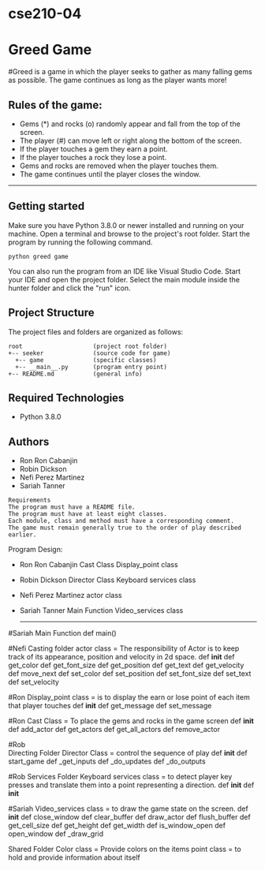 # cse210-04
# Greed Game
#Greed is a game in which the player seeks to gather as many falling gems as possible. The game continues as long as the player wants more!

## Rules of the game:
* Gems (*) and rocks (o) randomly appear and fall from the top of the screen.
* The player (#) can move left or right along the bottom of the screen.
* If the player touches a gem they earn a point.
* If the player touches a rock they lose a point.
* Gems and rocks are removed when the player touches them.
* The game continues until the player closes the window.
----
## Getting started
Make sure you have Python 3.8.0 or newer installed and running on your machine. Open a terminal and browse to the project's root folder. Start the program by running the following command.

```
python greed game
```
You can also run the program from an IDE like Visual Studio Code. Start your IDE and open the project folder. Select the main module inside the hunter folder and click the "run" icon.

## Project Structure
The project files and folders are organized as follows:
```
root                    (project root folder)
+-- seeker              (source code for game)
  +-- game              (specific classes)
  +-- __main__.py       (program entry point)
+-- README.md           (general info)
```

## Required Technologies
* Python 3.8.0


## Authors
* Ron Ron Cabanjin
* Robin Dickson
* Nefi Perez Martinez
* Sariah Tanner

```
Requirements
The program must have a README file.
The program must have at least eight classes.
Each module, class and method must have a corresponding comment.
The game must remain generally true to the order of play described earlier.
```

Program Design:
* Ron Ron Cabanjin
    Cast Class
    Display_point class
    
* Robin Dickson
    Director Class
    Keyboard services class
    
* Nefi Perez Martinez
    actor class
    
* Sariah Tanner
    Main Function
    Video_services class 
    
    -------------------
#Sariah
Main Function
  def main()
  
#Nefi
Casting folder
actor class = The responsibility of Actor is to keep track of its appearance, position and velocity in 2d space.
  def __init__
  def get_color
  def get_font_size
  def get_position
  def get_text
  def get_velocity
  def move_next
  def set_color
  def set_position
  def set_font_size
  def set_text
  def set_velocity
  
 #Ron 
Display_point class = is to display the earn or lose point of each item that player touches 
  def __init__
  def get_message
  def set_message
  
 #Ron 
Cast Class = To place the gems and rocks in the game screen
  def __init__
  def add_actor
  def get_actors
  def get_all_actors
  def remove_actor
  
#Rob  
Directing Folder
Director Class = control the sequence of play
  def __init__
  def start_game
  def _get_inputs
  def _do_updates
  def _do_outputs

#Rob
Services Folder
  Keyboard services class = to detect player key presses and translate them into  a point representing a direction.
    def __init__
    def __init__
 
 #Sariah 
  Video_services class = to draw the game state on the screen. 
    def __init__
    def close_window
    def clear_buffer
    def draw_actor
    def flush_buffer
    def get_cell_size
    def get_height
    def get_width
    def is_window_open
    def open_window
    def _draw_grid
 
 Shared Folder
 Color class = Provide colors on the items
 point class = to hold and provide information about itself
    
